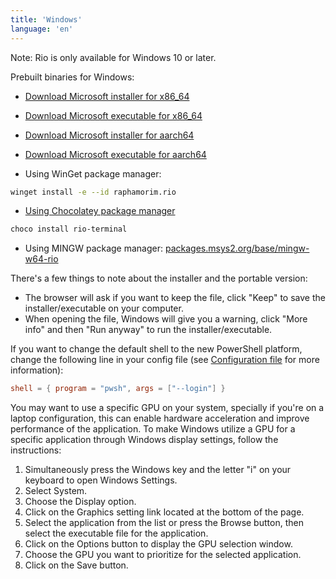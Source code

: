```yaml
---
title: 'Windows'
language: 'en'
---
```


Note: Rio is only available for Windows 10 or later.

Prebuilt binaries for Windows:

- [Download Microsoft installer for x86_64](https://github.com/raphamorim/rio/releases/download/v0.2.6/Rio-installer-x86_64.msi)
- [Download Microsoft executable for x86_64](https://github.com/raphamorim/rio/releases/download/v0.2.6/Rio-portable-x86_64.exe)
- [Download Microsoft installer for aarch64](https://github.com/raphamorim/rio/releases/download/v0.2.6/Rio-installer-aarch64.msi)
- [Download Microsoft executable for aarch64](https://github.com/raphamorim/rio/releases/download/v0.2.6/Rio-portable-aarch64.exe)

- Using WinGet package manager:

```sh
winget install -e --id raphamorim.rio
```

- [Using Chocolatey package manager](https://community.chocolatey.org/packages/rio-terminal)

```sh
choco install rio-terminal
```

- Using MINGW package manager: [packages.msys2.org/base/mingw-w64-rio](https://packages.msys2.org/base/mingw-w64-rio)

There's a few things to note about the installer and the portable version:

- The browser will ask if you want to keep the file, click "Keep" to save the installer/executable on your computer.
- When opening the file, Windows will give you a warning, click "More info" and then "Run anyway" to run the installer/executable.

If you want to change the default shell to the new PowerShell platform, change the following line in your config file (see [Configuration file](/docs/config) for more information):

```toml
shell = { program = "pwsh", args = ["--login"] }
```

You may want to use a specific GPU on your system, specially if you're on a laptop configuration, this can enable hardware acceleration and improve performance of the application.
To make Windows utilize a GPU for a specific application through Windows display settings, follow the instructions:

1. Simultaneously press the Windows key and the letter "i" on your keyboard to open Windows Settings.
2. Select System.
3. Choose the Display option.
4. Click on the Graphics setting link located at the bottom of the page.
5. Select the application from the list or press the Browse button, then select the executable file for the application.
6. Click on the Options button to display the GPU selection window.
7. Choose the GPU you want to prioritize for the selected application.
8. Click on the Save button.
